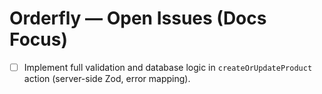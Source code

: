 # Orderfly — Open Issues (Docs Focus)

- [ ] Implement full validation and database logic in `createOrUpdateProduct` action (server-side Zod, error mapping).
